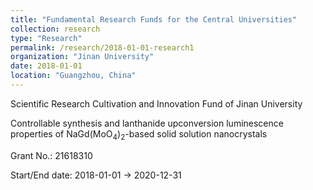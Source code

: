 ```yaml
---
title: "Fundamental Research Funds for the Central Universities"
collection: research
type: "Research"
permalink: /research/2018-01-01-research1
organization: "Jinan University"
date: 2018-01-01
location: "Guangzhou, China"
---
```


Scientific Research Cultivation and Innovation Fund of Jinan University

Controllable synthesis and lanthanide upconversion luminescence properties of NaGd(MoO<sub>4</sub>)<sub>2</sub>-based solid solution nanocrystals

Grant No.: 21618310

Start/End date: 2018-01-01 → 2020-12-31